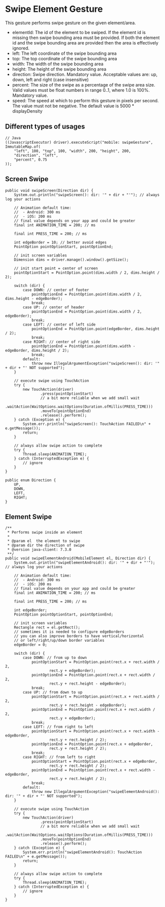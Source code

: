 # Swipe Element Gesture

This gesture performs swipe gesture on the given element/area.

- elementId: The id of the element to be swiped. If the element id is missing then swipe bounding area must be provided. If both the element id and the swipe bounding area are provided then the area is effectively ignored.
- left: The left coordinate of the swipe bounding area
- top: The top coordinate of the swipe bounding area
- width: The width of the swipe bounding area
- height: The height of the swipe bounding area
- direction: Swipe direction. Mandatory value. Acceptable values are: up, down, left and right (case insensitive)
- percent: The size of the swipe as a percentage of the swipe area size. Valid values must be float numbers in range 0..1, where 1.0 is 100%. Mandatory value.
- speed: The speed at which to perform this gesture in pixels per second. The value must not be negative. The default value is 5000 * displayDensity

## Different types of usages

```
// Java
((JavascriptExecutor) driver).executeScript("mobile: swipeGesture", ImmutableMap.of(
    "left", 100, "top", 100, "width", 200, "height", 200,
    "direction", "left",
    "percent", 0.75
));
```
## Screen Swipe
```
public void swipeScreen(Direction dir) {
    System.out.println("swipeScreen(): dir: '" + dir + "'"); // always log your actions

    // Animation default time:
    //  - Android: 300 ms
    //  - iOS: 200 ms
    // final value depends on your app and could be greater
    final int ANIMATION_TIME = 200; // ms

    final int PRESS_TIME = 200; // ms

    int edgeBorder = 10; // better avoid edges
    PointOption pointOptionStart, pointOptionEnd;

    // init screen variables
    Dimension dims = driver.manage().window().getSize();

    // init start point = center of screen
    pointOptionStart = PointOption.point(dims.width / 2, dims.height / 2);

    switch (dir) {
        case DOWN: // center of footer
            pointOptionEnd = PointOption.point(dims.width / 2, dims.height - edgeBorder);
            break;
        case UP: // center of header
            pointOptionEnd = PointOption.point(dims.width / 2, edgeBorder);
            break;
        case LEFT: // center of left side
            pointOptionEnd = PointOption.point(edgeBorder, dims.height / 2);
            break;
        case RIGHT: // center of right side
            pointOptionEnd = PointOption.point(dims.width - edgeBorder, dims.height / 2);
            break;
        default:
            throw new IllegalArgumentException("swipeScreen(): dir: '" + dir + "' NOT supported");
    }

    // execute swipe using TouchAction
    try {
        new TouchAction(driver)
                .press(pointOptionStart)
                // a bit more reliable when we add small wait
                .waitAction(WaitOptions.waitOptions(Duration.ofMillis(PRESS_TIME)))
                .moveTo(pointOptionEnd)
                .release().perform();
    } catch (Exception e) {
        System.err.println("swipeScreen(): TouchAction FAILED\n" + e.getMessage());
        return;
    }

    // always allow swipe action to complete
    try {
        Thread.sleep(ANIMATION_TIME);
    } catch (InterruptedException e) {
        // ignore
    }
}

public enum Direction {
    UP,
    DOWN,
    LEFT,
    RIGHT;
}
```
## Element Swipe
```
/**
 * Performs swipe inside an element
 *
 * @param el  the element to swipe
 * @param dir the direction of swipe
 * @version java-client: 7.3.0
 **/
public void swipeElementAndroid(MobileElement el, Direction dir) {
    System.out.println("swipeElementAndroid(): dir: '" + dir + "'"); // always log your actions

    // Animation default time:
    //  - Android: 300 ms
    //  - iOS: 200 ms
    // final value depends on your app and could be greater
    final int ANIMATION_TIME = 200; // ms

    final int PRESS_TIME = 200; // ms

    int edgeBorder;
    PointOption pointOptionStart, pointOptionEnd;

    // init screen variables
    Rectangle rect = el.getRect();
    // sometimes it is needed to configure edgeBorders
    // you can also improve borders to have vertical/horizontal
    // or left/right/up/down border variables
    edgeBorder = 0;

    switch (dir) {
        case DOWN: // from up to down
            pointOptionStart = PointOption.point(rect.x + rect.width / 2,
                    rect.y + edgeBorder);
            pointOptionEnd = PointOption.point(rect.x + rect.width / 2,
                    rect.y + rect.height - edgeBorder);
            break;
        case UP: // from down to up
            pointOptionStart = PointOption.point(rect.x + rect.width / 2,
                    rect.y + rect.height - edgeBorder);
            pointOptionEnd = PointOption.point(rect.x + rect.width / 2,
                    rect.y + edgeBorder);
            break;
        case LEFT: // from right to left
            pointOptionStart = PointOption.point(rect.x + rect.width - edgeBorder,
                    rect.y + rect.height / 2);
            pointOptionEnd = PointOption.point(rect.x + edgeBorder,
                    rect.y + rect.height / 2);
            break;
        case RIGHT: // from left to right
            pointOptionStart = PointOption.point(rect.x + edgeBorder,
                    rect.y + rect.height / 2);
            pointOptionEnd = PointOption.point(rect.x + rect.width - edgeBorder,
                    rect.y + rect.height / 2);
            break;
        default:
            throw new IllegalArgumentException("swipeElementAndroid(): dir: '" + dir + "' NOT supported");
    }

    // execute swipe using TouchAction
    try {
        new TouchAction(driver)
                .press(pointOptionStart)
                // a bit more reliable when we add small wait
                .waitAction(WaitOptions.waitOptions(Duration.ofMillis(PRESS_TIME)))
                .moveTo(pointOptionEnd)
                .release().perform();
    } catch (Exception e) {
        System.err.println("swipeElementAndroid(): TouchAction FAILED\n" + e.getMessage());
        return;
    }

    // always allow swipe action to complete
    try {
        Thread.sleep(ANIMATION_TIME);
    } catch (InterruptedException e) {
        // ignore
    }
}

```
